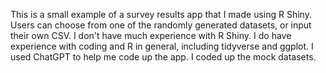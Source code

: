 This is a small example of a survey results app that I made using R Shiny. 
Users can choose from one of the randomly generated datasets, or input their own CSV.
I don't have much experience with R Shiny. I do have experience with coding and R in general, including tidyverse and ggplot.
I used ChatGPT to help me code up the app. I coded up the mock datasets.